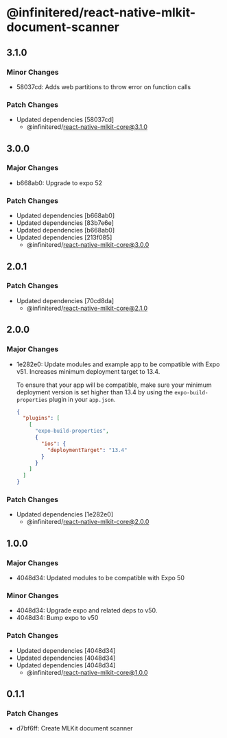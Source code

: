 # @infinitered/react-native-mlkit-document-scanner

## 3.1.0

### Minor Changes

- 58037cd: Adds web partitions to throw error on function calls

### Patch Changes

- Updated dependencies [58037cd]
  - @infinitered/react-native-mlkit-core@3.1.0

## 3.0.0

### Major Changes

- b668ab0: Upgrade to expo 52

### Patch Changes

- Updated dependencies [b668ab0]
- Updated dependencies [83b7e6e]
- Updated dependencies [b668ab0]
- Updated dependencies [213f085]
  - @infinitered/react-native-mlkit-core@3.0.0

## 2.0.1

### Patch Changes

- Updated dependencies [70cd8da]
  - @infinitered/react-native-mlkit-core@2.1.0

## 2.0.0

### Major Changes

- 1e282e0: Update modules and example app to be compatible with Expo v51. Increases minimum deployment target to 13.4.

  To ensure that your app will be compatible, make sure your minimum deployment version is set higher than 13.4 by
  using the `expo-build-properties` plugin in your `app.json`.

  ```json
  {
    "plugins": [
      [
        "expo-build-properties",
        {
          "ios": {
            "deploymentTarget": "13.4"
          }
        }
      ]
    ]
  }
  ```

### Patch Changes

- Updated dependencies [1e282e0]
  - @infinitered/react-native-mlkit-core@2.0.0

## 1.0.0

### Major Changes

- 4048d34: Updated modules to be compatible with Expo 50

### Minor Changes

- 4048d34: Upgrade expo and related deps to v50.
- 4048d34: Bump expo to v50

### Patch Changes

- Updated dependencies [4048d34]
- Updated dependencies [4048d34]
- Updated dependencies [4048d34]
  - @infinitered/react-native-mlkit-core@1.0.0

## 0.1.1

### Patch Changes

- d7bf6ff: Create MLKit document scanner
